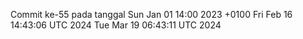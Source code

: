 Commit ke-55 pada tanggal Sun Jan 01 14:00 2023 +0100
Fri Feb 16 14:43:06 UTC 2024
Tue Mar 19 06:43:11 UTC 2024
